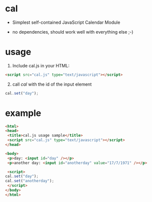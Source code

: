 cal
===

* Simplest self-contained JavaScript Calendar Module

* no dependencies, should work well with everything else ;-)


usage
=====

1. Include cal.js in your HTML:

```html
<script src="cal.js" type="text/javascript"></script>
```

2. call *cal* with the id of the input element

```javascript
cal.set("day");
```

example
=======

```html
<html>
<head>
 <title>cal.js usage sample</title>
 <script src="cal.js" type="text/javascript"></script>
</head>

<body>
 <p>day: <input id="day" /></p>
 <p>another day: <input id="anotherday" value="17/7/1971" /></p>

 <script>
cal.set("day");
cal.set("anotherday");
 </script>
</body>
</html>
```
